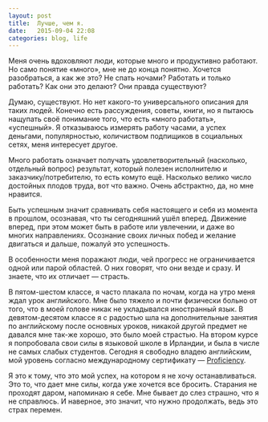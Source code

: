 ```yaml
---
layout: post
title:  Лучше, чем я.
date:   2015-09-04 22:08
categories: blog, life
---
```


Меня очень вдоховляют люди, которые много и продуктивно работают. Но само понятие «много», мне не до конца понятно. Хочется разобраться, а как же это? Не спать ночами? Работать и только работать? Как они это делают? Они правда существуют?

Думаю, существуют. Но нет какого-то универсального описания для таких людей. Конечно есть рассуждения, советы, книги, но я пытаюсь нащупать своё понимание того, что есть «много работать», «успешный». Я отказываюсь измерять работу часами, а успех деньгами, популярностью, количиством подпищиков в социальных сетях, меня интересует другое. 

Много работать означает получать удовлетворительный (насколько, отдельный вопрос) результат, который полезен исполнителю и заказчику/потребителю, то есть комуто ещё. Насколько велико число достойных плодов труда, вот что важно. Очень абстрактно, да, но мне нравится. 

Быть успешным значит сравнивать себя настоящего и себя из момента в прошлом, осознавая, что ты сегодняшний ушёл вперед. Движение вперед, при этом может быть в работе или увлечении, и даже во многих направлениях. Осознание своих личных побед и желание двигаться и дальше, пожалуй это успешность.

В особенности меня поражают люди, чей прогресс не ограничивается одной или парой областей. О них говорят, что они везде и сразу. И знаете, что их отличает — страсть.

В пятом-шестом классе, я часто плакала по ночам, когда на утро меня ждал урок английского. Мне было тяжело и почти физически больно от того, что в моей голове никак не укладывался иностранный язык. В девятом-десятом классе я с радостью шла на дополнительные занятия по английскому после основных уроков, никакой другой предмет не давался мне так-же хорошо, это было моей страстью. На втором курсе я попробовала свои силы в языковой школе в Ирландии, и была в числе не самых слабых студентов. Сегодня я свободно владею английским, мой уровень согласно международному сертификату — [Proficiency].

Я это к тому, что это мой успех, на котором я не хочу останавливаться. Это то, что дает мне силы, когда уже хочется все бросить. Старания не проходят даром, напоминаю я себе. Мне бывает до слез страшно, что я не справлюсь. И наверное, это значит, что нужно продолжать, ведь это страх перемен.


[Proficiency]:http://www.cambridgeenglish.org/exams/proficiency/